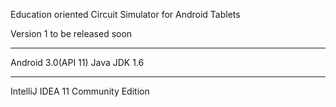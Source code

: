 Education oriented Circuit Simulator for Android Tablets

Version 1 to be released soon

---

Android 3.0(API 11)
Java JDK 1.6

---

IntelliJ IDEA 11 Community Edition